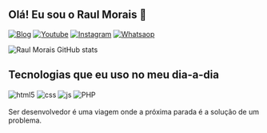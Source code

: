 ## Olá! Eu sou o Raul Morais  🙋‍

[![Blog](https://img.shields.io/website?label=Rlfilmes.online&style=for-the-badge&url=https://rlfilmes.online/)](https://rlfilmes.online)
[![Youtube](https://img.shields.io/badge/YouTube-FF0000?style=for-the-badge&logo=youtube&logoColor=white)](https://youtube.com/c/sujeitoprogramador)
[![Instagram](https://img.shields.io/badge/Instagram-E4405F?style=for-the-badge&logo=instagram&logoColor=white)](https://www.instagram.com/raullizandra)
[![Whatsaop](https://img.shields.io/badge/WhatsApp-25D366?style=for-the-badge&logo=whatsapp&logoColor=white)](https://www.instagram.com/raullizandra)

![Raul Morais GitHub stats](https://github-readme-stats.vercel.app/api?username=raulmoraiss47&show_icons=true&theme=onedark)

## Tecnologias que eu uso no meu dia-a-dia

<div style="display: inline_block">
  <img align="center" alt="html5" src="https://img.shields.io/badge/HTML5-E34F26?style=for-the-badge&logo=html5&logoColor=white" />
  <img align="center" alt="css" src="https://img.shields.io/badge/CSS3-1572B6?style=for-the-badge&logo=css3&logoColor=white" />
  <img align="center" alt="js" src="https://img.shields.io/badge/JavaScript-F7DF1E?style=for-the-badge&logo=javascript&logoColor=black" />
  <img align="center" alt="PHP" src="https://img.shields.io/badge/PHP-777BB4?style=for-the-badge&logo=php&logoColor=white" />
  
</div><br/>
Ser desenvolvedor é uma viagem onde a próxima parada é a solução de um problema.
